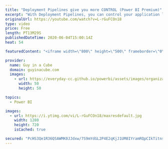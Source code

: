 ```yaml
---
title: "Deployment Pipelines give you more CONTROL (Power BI Premium)"
excerpt: "With Deployment Pipelines, you can control your application life cycle stages. Keep content in sync at the different stages of your development. Power BI Premium is required.  Documentation: https://docs.microsoft.com/power-bi/create-reports/deployment-pipelines-overview https://docs.microsoft.com/power-bi/create-reports/deployment-pipelines-process"
originalUrl: https://youtube.com/watch?v=L-rGuFCOn18
type: video
price: Free
length: PT13M29S
publishedDateTime: 2020-06-04T15:00:14Z
heat: 54

featuredContent: "<iframe width=\"800\" height=\"500\" frameborder=\"0\" src=\"https://www.youtube.com/embed/L-rGuFCOn18\" allow=\"accelerometer; autoplay; encrypted-media; gyroscope; picture-in-picture\" allowfullscreen></iframe>"

provider:
  name: Guy in a Cube
  domain: guyinacube.com
  images:
    - url: https://everyday-cc.github.io/powerbi/assets/images/organizations/guyinacube.com-50x50.jpg
      width: 50
      height: 50

topics:
  - Power BI

images:
  - url: https://i.ytimg.com/vi/L-rGuFCOn18/maxresdefault.jpg
    width: 1280
    height: 720
    isCached: true

secured: "PcHS3Qe1R36QSAWMK0JJdxw/7S9mYdGL2P4E2qKjJ1UM8IYramRQpCIkTitns31Gbgajc2yT82zz43UPeBjYH5vkmB3erdwq3d5DzQyvQgO4mHH1BHuifL3rSXPrFzhmR1lnyfURwD4nlSupjMiz/caj6sFQztltiUVz/SqH0aKWQ79sPNavGPpVM96IXJE+nEOPqaHAnk9D7/7f3y84moKNm99WQdCKxdsQjS+E1cuDbcVcS3CV9TXl4s1NqbKYyHYk3daWeW0PNZw4iLK+ydTLDS4UknQYZRy10E9tTAhDFLAZHVuAtZ4YmOvkk7dywSn8Qr7A5CWtT1yegEyp7Z6O/JWEq6J5H7JYz1ZNFCuhvHmAYl8qrFSLMMhdmmPex3aMqYitCjSw9oYoVL6BkvfqnS46SwnbGL9CfOap8bA=;ePCip9ZFy9XTzWrMqlOGng=="
---
```



